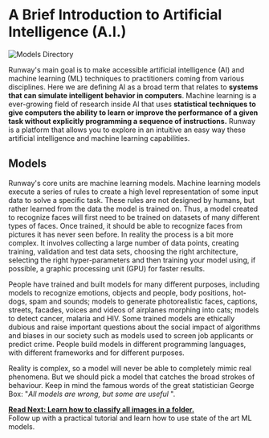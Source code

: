 # A Brief Introduction to Artificial Intelligence (A.I.)

![Models Directory](https://runway.nyc3.cdn.digitaloceanspaces.com/documentation/store.jpg)

Runway's main goal is to make accessible artificial intelligence (AI) and machine learning (ML) techniques to practitioners coming from various disciplines. Here we are defining AI as a broad term that relates to **systems that can simulate intelligent behavior in computers**. Machine learning is a ever-growing field of research inside AI that uses **statistical techniques to give computers the ability to learn or improve the performance of a given task without explicitly programming a sequence of instructions.** Runway is a platform that allows you to explore in an intuitive an easy way these artificial intelligence and machine learning capabilities.

## Models

Runway's core units are machine learning models. Machine learning models execute a series of rules to create a high level representation of some input data to solve a specific task. These rules are not designed by humans, but rather learned from the data the model is trained on. Thus, a model created to recognize faces will first need to be trained on datasets of many different types of faces. Once trained, it should be able to recognize faces from pictures it has never seen before. In reality the process is a bit more complex. It involves collecting a large number of data points, creating training, validation and test data sets, choosing the right architecture, selecting the right hyper-parameters and then training your model using, if possible, a graphic processing unit (GPU) for faster results.

People have trained and built models for many different purposes, including models to recognize emotions, objects and people, body positions, hot-dogs, spam and sounds; models to generate photorealistic faces, captions, streets, facades, voices and videos of airplanes morphing into cats; models to detect cancer, malaria and HIV. Some trained models are ethically dubious and raise important questions about the social impact of algorithms and biases in our society such as models used to screen job applicants or predict crime. People build models in different programming languages, with different frameworks and for different purposes.

Reality is complex, so a model will never be able to completely mimic real phenomena. But we should pick a model that catches the broad strokes of behaviour. Keep in mind the famous words of the great statistician George Box: "*All models are wrong, but some are useful* ".

<p class='next'>
  <b><a href="/#/">
   Read Next: Learn how to classify all images in a folder.
  </b></a> 
  <br/> 
  Follow up with a practical tutorial and learn how to use state of the art ML models.
</p>





